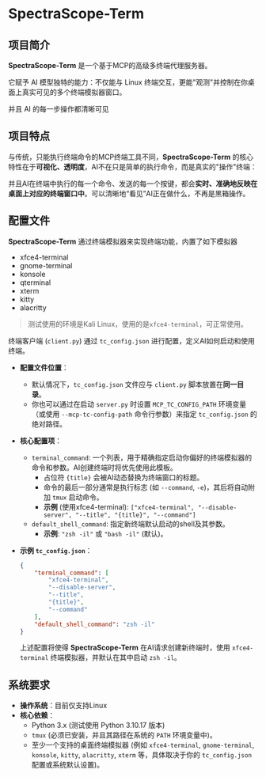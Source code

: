 # SpectraScope-Term

## 项目简介

**SpectraScope-Term** 是一个基于MCP的高级多终端代理服务器。

它赋予 AI 模型独特的能力：不仅能与 Linux 终端交互，更能"观测"并控制在你桌面上真实可见的多个终端模拟器窗口。

并且 AI 的每一步操作都清晰可见

## 项目特点

与传统，只能执行终端命令的MCP终端工具不同，**SpectraScope-Term** 的核心特性在于**可视化、透明度**，AI不在只是简单的执行命令，而是真实的"操作"终端：

并且AI在终端中执行的每一个命令、发送的每一个按键，都会**实时、准确地反映在桌面上对应的终端窗口中**。可以清晰地“看见”AI正在做什么，不再是黑箱操作。

## 配置文件

**SpectraScope-Term** 通过终端模拟器来实现终端功能，内置了如下模拟器

*	xfce4-terminal
*	gnome-terminal
*	konsole
*	qterminal
*	xterm
*	kitty
*	alacritty

> 测试使用的环境是Kali Linux，使用的是`xfce4-terminal`，可正常使用。

终端客户端 (`client.py`) 通过 `tc_config.json` 进行配置，定义AI如何启动和使用终端。

*   **配置文件位置**：
    *   默认情况下，`tc_config.json` 文件应与 `client.py` 脚本放置在**同一目录**。
    *   你也可以通过在启动 `server.py` 时设置 `MCP_TC_CONFIG_PATH` 环境变量（或使用 `--mcp-tc-config-path` 命令行参数）来指定 `tc_config.json` 的绝对路径。

*   **核心配置项**：
    *   `terminal_command`: 一个列表，用于精确指定启动你偏好的终端模拟器的命令和参数。AI创建终端时将优先使用此模板。
        *   占位符 `{title}` 会被AI动态替换为终端窗口的标题。
        *   命令的最后一部分通常是执行标志 (如 `--command`, `-e`)，其后将自动附加 `tmux` 启动命令。
        *   **示例** (使用xfce4-terminal): `["xfce4-terminal", "--disable-server", "--title", "{title}", "--command"]`
    *   `default_shell_command`: 指定新终端默认启动的shell及其参数。
        *   **示例**: `"zsh -il"` 或 `"bash -il"` (默认)。
        
*   **示例 `tc_config.json`**：

    ```json
	{
		"terminal_command": [
			"xfce4-terminal",
			"--disable-server",
			"--title",
			"{title}",
			"--command"
		],
		"default_shell_command": "zsh -il"
	}
    ```
    
    上述配置将使得 **SpectraScope-Term** 在AI请求创建新终端时，使用 `xfce4-terminal` 终端模拟器，并默认在其中启动 `zsh -il`。

## 系统要求

*   **操作系统**：目前仅支持Linux
*   **核心依赖**：
    *   Python 3.x (测试使用 Python 3.10.17 版本)
    *   `tmux` (必须已安装，并且其路径在系统的 `PATH` 环境变量中)。
    *   至少一个支持的桌面终端模拟器 (例如 `xfce4-terminal`, `gnome-terminal`, `konsole`, `kitty`, `alacritty`, `xterm` 等，具体取决于你的 `tc_config.json` 配置或系统默认设置)。

